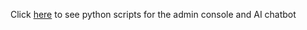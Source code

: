 Click [here](https://drive.google.com/drive/folders/1zUFSnA89EQCtH64fJHWZMUL1JggyswtD?usp=sharing) to see python scripts for the admin console and AI chatbot
